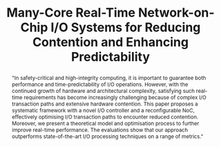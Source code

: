 ---
layout: contributions
title: "Many-Core Real-Time Network-on-Chip I/O Systems for Reducing Contention and Enhancing Predictability"
authors: Zhe Jiang, Xiaotian Dai, Shuai Zhao, Ran Wei and Ian Gray
abstract: >-
    "In safety-critical and high-integrity computing, it is important to guarantee both performance and time-predictability of I/O operations. However, with the continued growth of hardware and architectural complexity, satisfying such real-time requirements has become increasingly challenging because of complex I/O transaction paths and extensive hardware contention. This paper proposes a systematic framework with a novel I/O controller and a reconfigurable NoC, effectively optimising I/O transaction paths to encounter reduced contention. Moreover, we present a theoretical model and optimisation process to further improve real-time performance. The evaluations show that our approach outperforms state-of-the-art I/O processing techniques on a range of metrics."
---